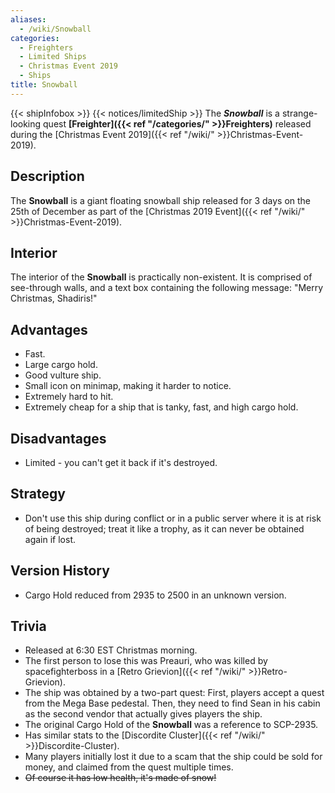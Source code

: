```yaml
---
aliases:
  - /wiki/Snowball
categories:
  - Freighters
  - Limited Ships
  - Christmas Event 2019
  - Ships
title: Snowball
---
```


{{< shipInfobox >}} {{< notices/limitedShip >}} The **_Snowball_** is a strange-looking quest **[Freighter]({{< ref "/categories/" >}}Freighters)** released during the [Christmas Event 2019]({{< ref "/wiki/" >}}Christmas-Event-2019).

## Description

The **Snowball** is a giant floating snowball ship released for 3 days on the 25th of December as part of the [Christmas 2019 Event]({{< ref "/wiki/" >}}Christmas-Event-2019).

## Interior

The interior of the **Snowball** is practically non-existent. It is comprised of see-through walls, and a text box containing the following message: "Merry Christmas, Shadiris!"

## Advantages

- Fast.
- Large cargo hold.
- Good vulture ship.
- Small icon on minimap, making it harder to notice.
- Extremely hard to hit.
- Extremely cheap for a ship that is tanky, fast, and high cargo hold.

## Disadvantages

- Limited - you can't get it back if it's destroyed.

## Strategy

- Don't use this ship during conflict or in a public server where it is at risk of being destroyed; treat it like a trophy, as it can never be obtained again if lost.

## Version History

- Cargo Hold reduced from 2935 to 2500 in an unknown version.

## Trivia

- Released at 6:30 EST Christmas morning.
- The first person to lose this was Preauri, who was killed by spacefighterboss in a [Retro Grievion]({{< ref "/wiki/" >}}Retro-Grievion).
- The ship was obtained by a two-part quest: First, players accept a quest from the Mega Base pedestal. Then, they need to find Sean in his cabin as the second vendor that actually gives players the ship.
- The original Cargo Hold of the **Snowball** was a reference to SCP-2935.
- Has similar stats to the [Discordite Cluster]({{< ref "/wiki/" >}}Discordite-Cluster).
- Many players initially lost it due to a scam that the ship could be sold for money, and claimed from the quest multiple times.
- <s>Of course it has low health, it's made of snow!</s>
